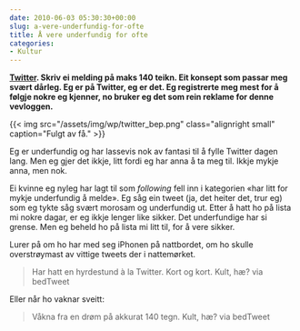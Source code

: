 ```yaml
---
date: 2010-06-03 05:30:30+00:00
slug: a-vere-underfundig-for-ofte
title: Å vere underfundig for ofte
categories:
- Kultur
---
```


**[Twitter](https://twitter.com/). Skriv ei melding på maks 140 teikn. Eit konsept som passar meg svært dårleg. Eg er på Twitter, eg er det. Eg registrerte meg mest for å følgje nokre eg kjenner, no bruker eg det som rein reklame for denne vevloggen.**

{{< img src="/assets/img/wp/twitter_bep.png" class="alignright small" caption="Fulgt av få." >}}

<!--more-->

Eg er underfundig og har lassevis nok av fantasi til å fylle Twitter dagen lang. Men eg gjer det ikkje, litt fordi eg har anna å ta meg til. Ikkje mykje anna, men nok.

Ei kvinne eg nyleg har lagt til som _following_ fell inn i kategorien «har litt for mykje underfundig å melde». Eg såg ein tweet (ja, det heiter det, trur eg) som eg tykte såg svært morosam og underfundig ut. Etter å hatt ho på lista mi nokre dagar, er eg ikkje lenger like sikker. Det underfundige har si grense. Men eg beheld ho på lista mi litt til, for å vere sikker.

Lurer på om ho har med seg iPhonen på nattbordet, om ho skulle overstrøymast av vittige tweets der i nattemørket.


<blockquote>Har hatt en hyrdestund à la Twitter. Kort og kort. Kult, hæ?
via bedTweet</blockquote>


Eller når ho vaknar sveitt:


<blockquote>Våkna fra en drøm på akkurat 140 tegn. Kult, hæ?
via bedTweet</blockquote>


